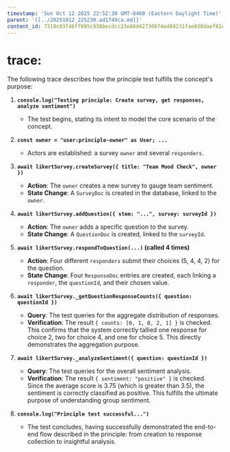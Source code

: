 ```yaml
---
timestamp: 'Sun Oct 12 2025 22:52:30 GMT-0400 (Eastern Daylight Time)'
parent: '[[../20251012_225230.ad1749ca.md]]'
content_id: 7319c03f46ff895c938becdcc23e86d42736674ed84231fae830daef82eebda7
---
```


# trace:

The following trace describes how the principle test fulfills the concept's purpose:

1. **`console.log("Testing principle: Create survey, get responses, analyze sentiment")`**
   * The test begins, stating its intent to model the core scenario of the concept.

2. **`const owner = "user:principle-owner" as User; ...`**
   * Actors are established: a survey `owner` and several `responders`.

3. **`await likertSurvey.createSurvey({ title: "Team Mood Check", owner })`**
   * **Action**: The `owner` creates a new survey to gauge team sentiment.
   * **State Change**: A `SurveyDoc` is created in the database, linked to the `owner`.

4. **`await likertSurvey.addQuestion({ stem: "...", survey: surveyId })`**
   * **Action**: The `owner` adds a specific question to the survey.
   * **State Change**: A `QuestionDoc` is created, linked to the `surveyId`.

5. **`await likertSurvey.respondToQuestion(...)` (called 4 times)**
   * **Action**: Four different `responders` submit their choices (5, 4, 4, 2) for the question.
   * **State Change**: Four `ResponseDoc` entries are created, each linking a `responder`, the `questionId`, and their chosen value.

6. **`await likertSurvey._getQuestionResponseCounts({ question: questionId })`**
   * **Query**: The test queries for the aggregate distribution of responses.
   * **Verification**: The result `{ counts: [0, 1, 0, 2, 1] }` is checked. This confirms that the system correctly tallied one response for choice 2, two for choice 4, and one for choice 5. This directly demonstrates the aggregation purpose.

7. **`await likertSurvey._analyzeSentiment({ question: questionId })`**
   * **Query**: The test queries for the overall sentiment analysis.
   * **Verification**: The result `{ sentiment: "positive" }` is checked. Since the average score is 3.75 (which is greater than 3.5), the sentiment is correctly classified as positive. This fulfills the ultimate purpose of understanding group sentiment.

8. **`console.log("Principle test successful...")`**
   * The test concludes, having successfully demonstrated the end-to-end flow described in the principle: from creation to response collection to insightful analysis.
